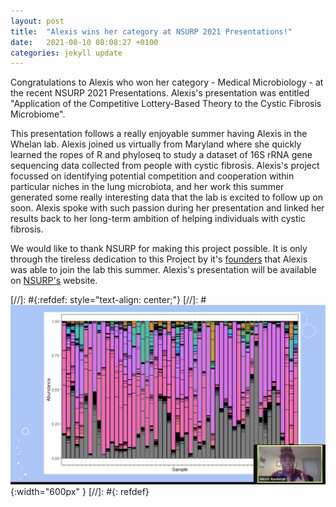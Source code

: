 ```yaml
---
layout: post
title:  "Alexis wins her category at NSURP 2021 Presentations!"
date:   2021-08-10 08:08:27 +0100
categories: jekyll update
---
```


Congratulations to Alexis who won her category - Medical Microbiology - at the recent NSURP 2021 Presentations. Alexis's presentation was entitled "Application of the Competitive Lottery-Based Theory to the Cystic Fibrosis Microbiome".

This presentation follows a really enjoyable summer having Alexis in the Whelan lab. Alexis joined us virtually from Maryland where she quickly learned the ropes of R and phyloseq to study a dataset of 16S rRNA gene sequencing data collected from people with cystic fibrosis. Alexis's project focussed on identifying potential competition and cooperation within particular niches in the lung microbiota, and her work this summer generated some really interesting data that the lab is excited to follow up on soon. Alexis spoke with such passion during her presentation and linked her results back to her long-term ambition of helping individuals with cystic fibrosis.

We would like to thank NSURP for making this project possible. It is only through the tireless dedication to this Project by it's [founders][founders] that Alexis was able to join the lab this summer. Alexis's presentation will be available on [NSURP's][nsurp] website.

[//]: #{:refdef: style="text-align: center;"}
[//]: #![image](/assets/images/posts/alexis-presentation.svg){:width="600px" }
[//]: #{: refdef}

[founders]: https://nsurp.org/about/
[nsurp]: https://nsurp.org/projects-presentations/

